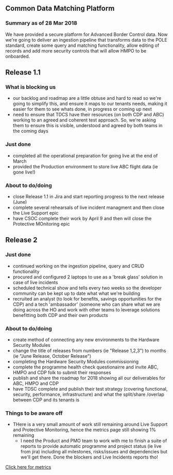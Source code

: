 ## Common Data Matching Platform

### Summary as of 28 Mar 2018
We have provided a secure platform for Advanced Border Control data. Now we're going to deliver an ingestion pipeline that transforms data to the POLE standard, create some query and matching functionality, allow editing of records and add more security controls that will allow HMPO to be onboarded.

## Release 1.1

### What is blocking us
- our backlog and roadmap are a little obtuse and hard to read so we're going to simplify this, and ensure it maps to our tenants needs, making it easier for them to see whats done, in progress or coming up next
- need to ensure that TDCS have their resources (on both CDP and ABC) working to an agreed and coherent test approach. So, we're asking them to ensure this is visible, understood and agreed by both teams in the coming days


### Just done
- completed all the operational preparation for going live at the end of March
- provided the Production environment to store live ABC flight data (ie gone live!)

### About to do/doing
- close Release 1.1 in Jira and start reporting progress to the next release (June)
- complete several rehearsals of live incident managment and then close the Live Support epic
- have CSOC complete their work by April 9 and then will close the Protective MOnitoring epic

## Release 2

### Just done
- continued working on the ingestion pipeline, query and CRUD functionality
- procured and configured 2 laptops to use as a 'break glass' solution in case of live incidents
- scheduled technical show and tells every two weeks so the developer community can be kept up to date what what we're building
- recruited an analyst (to look for benefits, savings opportunities for the CDP) and a tech 'ambassador' (someone who can share what we are doing across the HO and work with other teams to leverage solutions benefitting both CDP and their own products

### About to do/doing
- create method of connecting any new environments to the Hardware Security Modules
- change the title of releases from numbers (ie "Release 1,2,3") to months (ie "June Release, October Release")
- completing the Hardware Security Modules commissioning
- complete the programme health check questionairre and invite ABC, HMPO and CDP folk to submit their responses
- publish and share the roadmap for 2018 showing all our deliverables for ABC, HMPO and CDP
- have TDSC complete and publish their test strategy (covering functional, security, performance, infrastructure) and what the split/share /overlap between CDP and its tenants is

### Things to be aware off
- THere is a very small amount of work still remaining around Live Support and Protective Monitoring, hence the metrics page still showing 1% remaining 
  - I need the Product and PMO team to work with me to finish a suite of reports to provide automatic programme and project status (ie live from jira) including all milestones, risks/issues and dependencies but we'll get there. Done the blockers and Live Incidents reports tho!

 
[Click here for metrics](metrics2.html)
